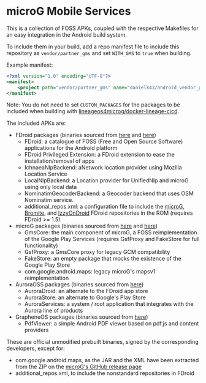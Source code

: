# microG Mobile Services

This is a collection of FOSS APKs, coupled with the respective Makefiles for an
easy integration in the Android build system.

To include them in your build, add a repo manifest file to include this repository as `vendor/partner_gms` and set
`WITH_GMS` to `true` when building.

Example manifest:

```xml
<?xml version="1.0" encoding="UTF-8"?>
<manifest>
    <project path="vendor/partner_gms" name="danielk43/android_vendor_partner_gms" remote="github" revision="main" />
</manifest>
```

Note: You do not need to set `CUSTOM_PACKAGES` for the packages to be included when building with [lineageos4microg/docker-lineage-cicd](https://github.com/lineageos4microg/docker-lineage-cicd).

The included APKs are:
 * FDroid packages (binaries sourced from [here](https://f-droid.org/packages/org.fdroid.fdroid/) and [here](https://f-droid.org/packages/org.fdroid.fdroid.privileged/))
   * FDroid: a catalogue of FOSS (Free and Open Source Software) applications for the Android platform
   * FDroid Privileged Extension: a FDroid extension to ease the installation/removal of apps
   * IchnaeaNlpBackend: aNetwork location provider using Mozilla Location Service
   * LocalNlpBackend: a Location provider for UnifiedNlp and microG using only local data
   * NominatimGeocoderBackend: a Geocoder backend that uses OSM Nominatim service.
   * additional_repos.xml: a configuration file to include the [microG](https://microg.org/fdroid.html), [Bromite](https://www.bromite.org/fdroid), and [IzzyOnDroid](https://apt.izzysoft.de/fdroid/repo) FDroid repositories in the ROM (requires FDroid >= 1.5)
 * microG packages (binaries sourced from [here](https://microg.org/download.html) and [here](https://github.com/microg/android_frameworks_mapsv1))
   * GmsCore: the main component of microG, a FOSS reimplementation of the Google Play Services (requires GsfProxy and FakeStore for full functionality)
   * GsfProxy: a GmsCore proxy for legacy GCM compatibility
   * FakeStore: an empty package that mocks the existence of the Google Play Store
   * com.google.android.maps: legacy microG's mapsv1 reimplementation
 * AuroraOSS packages (binaries sourced from [here](https://gitlab.com/AuroraOSS))
   * AuroraDroid: an alternate to the FDroid app store
   * AuroraStore: an alternate to Google's Play Store
   * AuroraServices: a system / root application that integrates with the Aurora line of products
 * GrapheneOS packages (binaries sourced from [here](https://github.com/GrapheneOS/PdfViewer/releases))
   * PdfViewer: a simple Android PDF viewer based on pdf.js and content providers

These are official unmodified prebuilt binaries, signed by the
corresponding developers, except for:
 * com.google.android.maps, as the JAR and the XML have been extracted from the ZIP on the [microG's GitHub release page](https://github.com/microg/android_frameworks_mapsv1/releases)
 * additional_repos.xml, to include the nonstandard repositories in FDroid
